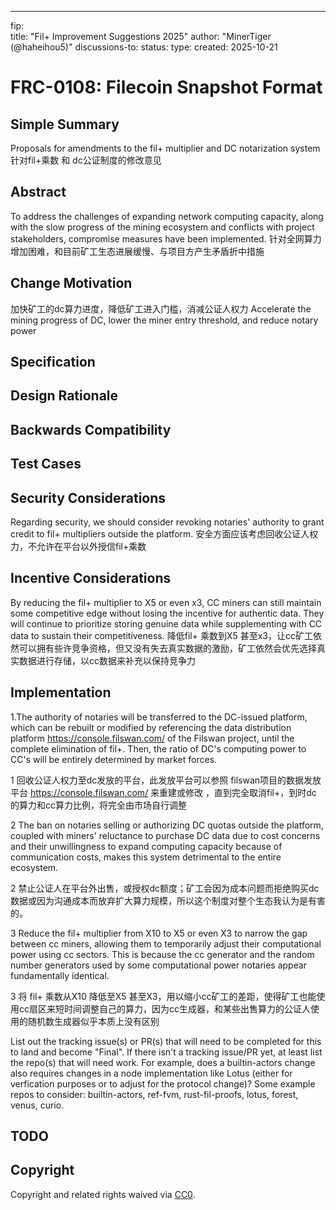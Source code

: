 
---
fip:  
title: "Fil+ Improvement Suggestions 2025"
author: "MinerTiger (@haheihou5)"
discussions-to: 
status: 
type: 
created: 2025-10-21

# FRC-0108: Filecoin Snapshot Format

## Simple Summary
<!--"If you can't explain it simply, you don't understand it well enough." Provide a simplified and layman-accessible explanation of the FIP.-->
Proposals for amendments to the fil+ multiplier and DC notarization system
针对fil+乘数 和 dc公证制度的修改意见

## Abstract
<!--A short (~200 word) description of the technical issue being addressed.-->

To address the challenges of expanding network computing capacity, along with the slow progress of the mining ecosystem and conflicts with project stakeholders, compromise measures have been implemented.
针对全网算力增加困难，和目前矿工生态进展缓慢、与项目方产生矛盾折中措施

## Change Motivation
<!--The motivation is critical for FIPs that want to change the Filecoin protocol. It should clearly explain why the existing protocol specification is inadequate to address the problem that the FIP solves. FIP submissions without sufficient motivation may be rejected outright.-->

加快矿工的dc算力进度，降低矿工进入门槛，消减公证人权力
Accelerate the mining progress of DC, lower the miner entry threshold, and reduce notary power

## Specification
<!--The technical specification should describe the syntax and semantics of any new feature. The specification should be detailed enough to allow competing, interoperable implementations for any of the current Filecoin implementations. -->


## Design Rationale
<!--The rationale fleshes out the specification by describing what motivated the design and why particular design decisions were made. It should describe alternate designs that were considered and related work, e.g. how the feature is supported in other languages. The rationale may also provide evidence of consensus within the community, and should discuss important objections or concerns raised during discussion.-->


## Backwards Compatibility
<!--All FIPs that introduce backwards incompatibilities must include a section describing these incompatibilities and their severity. The FIP must explain how the author proposes to deal with these incompatibilities. FIP submissions without a sufficient backwards compatibility treatise may be rejected outright.-->

## Test Cases
<!--Test cases for an implementation are mandatory for FIPs that are affecting consensus changes. Other FIPs can choose to include links to test cases if applicable.-->


## Security Considerations
<!--All FIPs must contain a section that discusses the security implications/considerations relevant to the proposed change. Include information that might be important for security discussions, surfaces risks and can be used throughout the life cycle of the proposal. E.g. include security-relevant design decisions, concerns, important discussions, implementation-specific guidance and pitfalls, an outline of threats and risks and how they are being addressed. FIP submissions missing the "Security Considerations" section will be rejected. A FIP cannot proceed to status "Final" without a Security Considerations discussion deemed sufficient by the reviewers.-->
Regarding security, we should consider revoking notaries' authority to grant credit to fil+ multipliers outside the platform.
安全方面应该考虑回收公证人权力，不允许在平台以外授信fil+乘数

## Incentive Considerations
<!--All FIPs must contain a section that discusses the incentive implications/considerations relative to the proposed change. Include information that might be important for incentive discussion. A discussion on how the proposed change will incentivize reliable and useful storage is required. FIP submissions missing the "Incentive Considerations" section will be rejected. An FIP cannot proceed to status "Final" without a Incentive Considerations discussion deemed sufficient by the reviewers.-->

<!--All FIPs must contain a section that discusses the product implications/considerations relative to the proposed change. Include information that might be important for product discussion. A discussion on how the proposed change will enable better storage-related goods and services to be developed on Filecoin. FIP submissions missing the "Product Considerations" section will be rejected. An FIP cannot proceed to status "Final" without a Product Considerations discussion deemed sufficient by the reviewers.-->
By reducing the fil+ multiplier to X5 or even x3, CC miners can still maintain some competitive edge without losing the incentive for authentic data. They will continue to prioritize storing genuine data while supplementing with CC data to sustain their competitiveness.
降低fil+ 乘数到X5 甚至x3，让cc矿工依然可以拥有些许竞争资格，但又没有失去真实数据的激励，矿工依然会优先选择真实数据进行存储，以cc数据来补充以保持竞争力
## Implementation
<!--The implementations must be completed before any core FIP is given status "Final", but it need not be completed before the FIP is accepted. While there is merit to the approach of reaching consensus on the specification and rationale before writing code, the principle of "rough consensus and running code" is still useful when it comes to resolving many discussions of API details.-->

1.The authority of notaries will be transferred to the DC-issued platform, which can be rebuilt or modified by referencing the data distribution platform https://console.filswan.com/ of the Filswan project, until the complete elimination of fil+. Then, the ratio of DC's computing power to CC's will be entirely determined by market forces.

1 回收公证人权力至dc发放的平台，此发放平台可以参照 filswan项目的数据发放平台 https://console.filswan.com/ 来重建或修改 ，直到完全取消fil+，到时dc 的算力和cc算力比例，将完全由市场自行调整

2  The ban on notaries selling or authorizing DC quotas outside the platform, coupled with miners' reluctance to purchase DC data due to cost concerns and their unwillingness to expand computing capacity because of communication costs, makes this system detrimental to the entire ecosystem.

2 禁止公证人在平台外出售，或授权dc额度；矿工会因为成本问题而拒绝购买dc数据或因为沟通成本而放弃扩大算力规模，所以这个制度对整个生态我认为是有害的。

3 Reduce the fil+ multiplier from X10 to X5 or even X3 to narrow the gap between cc miners, allowing them to temporarily adjust their computational power using cc sectors. This is because the cc generator and the random number generators used by some computational power notaries appear fundamentally identical.

3 将 fil+ 乘数从X10 降低至X5 甚至X3，用以缩小cc矿工的差距，使得矿工也能使用cc扇区来短时间调整自己的算力，因为cc生成器，和某些出售算力的公证人使用的随机数生成器似乎本质上没有区别

List out the tracking issue(s) or PR(s) that will need to be completed for this to land and become "Final".  If there isn't a tracking issue/PR yet, at least list the repo(s) that will need work.  For example, does a builtin-actors change also requires changes in a node implementation like Lotus (either for verfication purposes or to adjust for the protocol change)?  Some example repos to consider: builtin-actors, ref-fvm, rust-fil-proofs, lotus, forest, venus, curio.

## TODO
<!--A section that lists any unresolved issues or tasks that are part of the FIP proposal. Examples of these include performing benchmarking to know gas fees, validate claims made in the FIP once the final implementation is ready, etc. A FIP can only move to a “Last Call” status once all these items have been resolved.-->

## Copyright
Copyright and related rights waived via [CC0](https://creativecommons.org/publicdomain/zero/1.0/).
